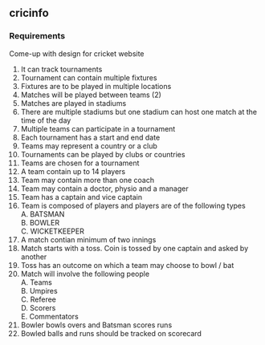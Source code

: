 ## cricinfo

### Requirements
Come-up with design for cricket website
1. It can track tournaments
2. Tournament can contain multiple fixtures
3. Fixtures are to be played in multiple locations
4. Matches will be played between teams (2)
5. Matches are played in stadiums
6. There are multiple stadiums but one stadium can host one match at the time of the day
7. Multiple teams can participate in a tournament
8. Each tournament has a start and end date
9. Teams may represent a country or a club
10. Tournaments can be played by clubs or countries
11. Teams are chosen for a tournament
12. A team contain up to 14 players
13. Team may contain more than one coach
13. Team may contain a doctor, physio and a manager
14. Team has a captain and vice captain
15. Team is composed of players and players are of the following types  
    A. BATSMAN  
    B. BOWLER  
    C. WICKETKEEPER
16. A match contian minimum of two innings
17. Match starts with a toss. Coin is tossed by one captain and asked by another
18. Toss has an outcome on which a team may choose to bowl / bat
19. Match will involve the following people  
    A. Teams  
    B. Umpires  
    C. Referee  
    D. Scorers  
    E. Commentators
20. Bowler bowls overs and Batsman scores runs
21. Bowled balls and runs should be tracked on scorecard